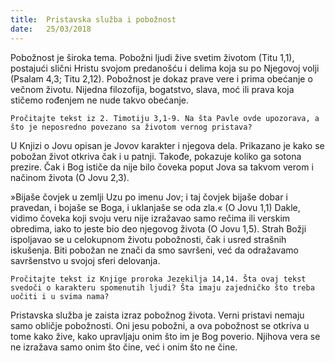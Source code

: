 ```yaml
---
title:  Pristavska služba i pobožnost
date:   25/03/2018
---
```


Pobožnost je široka tema. Pobožni ljudi žive svetim životom (Titu 1,1), postajući slični Hristu svojom predanošću i delima koja su po Njegovoj volji (Psalam 4,3; Titu 2,12). Pobožnost je dokaz prave vere i prima obećanje o večnom životu. Nijedna filozofija, bogatstvo, slava, moć ili prava koja stičemo rođenjem ne nude takvo obećanje.

`Pročitajte tekst iz 2. Timotiju 3,1-9. Na šta Pavle ovde upozorava, a što je neposredno povezano sa životom vernog pristava?`

U Knjizi o Jovu opisan je Jovov karakter i njegova dela. Prikazano je kako se pobožan život otkriva čak i u patnji. Takođe, pokazuje koliko ga sotona prezire. Čak i Bog ističe da nije bilo čoveka poput Jova sa takvom verom i načinom života (O Jovu 2,3).

»Bijaše čovjek u zemlji Uzu po imenu Jov; i taj čovjek bijaše dobar i pravedan, i bojaše se Boga, i uklanjaše se oda zla.« (O Jovu 1,1) Dakle, vidimo čoveka koji svoju veru nije izražavao samo rečima ili verskim obredima, iako to jeste bio deo njegovog života (O Jovu 1,5). Strah Božji ispoljavao se u celokupnom životu pobožnosti, čak i usred strašnih iskušenja. Biti pobožan ne znači da smo savršeni, već da odražavamo savršenstvo u svojoj sferi delovanja.

`Pročitajte tekst iz Knjige proroka Jezekilja 14,14. Šta ovaj tekst svedoči o karakteru spomenutih ljudi? Šta imaju zajedničko što treba uočiti i u svima nama?`

Pristavska služba je zaista izraz pobožnog života. Verni pri­stavi nemaju samo obličje pobožnosti. Oni jesu pobožni, a ova pobožnost se otkriva u tome kako žive, kako upravljaju onim što im je Bog poverio. Njihova vera se ne izražava samo onim što čine, već i onim što ne čine.
